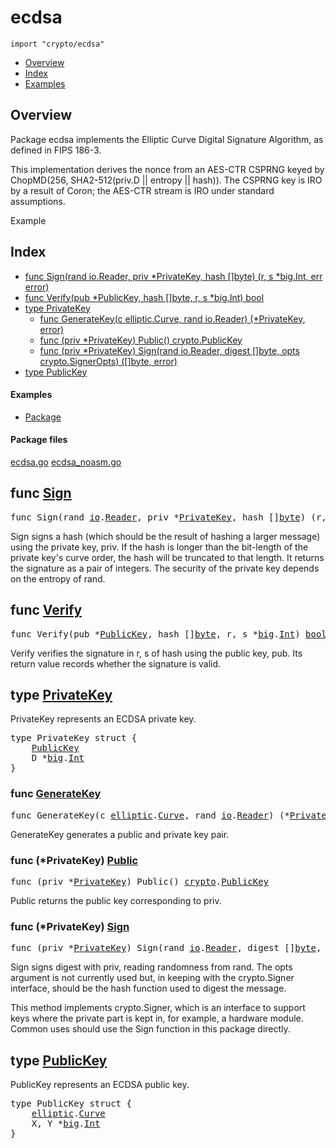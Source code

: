 

# ecdsa
`import "crypto/ecdsa"`

* [Overview](#pkg-overview)
* [Index](#pkg-index)
* [Examples](#pkg-examples)

## <a id="pkg-overview">Overview</a>
Package ecdsa implements the Elliptic Curve Digital Signature Algorithm, as
defined in FIPS 186-3.

This implementation  derives the nonce from an AES-CTR CSPRNG keyed by
ChopMD(256, SHA2-512(priv.D || entropy || hash)). The CSPRNG key is IRO by
a result of Coron; the AES-CTR stream is IRO under standard assumptions.


<a id="example_">Example</a>


## <a id="pkg-index">Index</a>
* [func Sign(rand io.Reader, priv *PrivateKey, hash []byte) (r, s *big.Int, err error)](#Sign)
* [func Verify(pub *PublicKey, hash []byte, r, s *big.Int) bool](#Verify)
* [type PrivateKey](#PrivateKey)
  * [func GenerateKey(c elliptic.Curve, rand io.Reader) (*PrivateKey, error)](#GenerateKey)
  * [func (priv *PrivateKey) Public() crypto.PublicKey](#PrivateKey.Public)
  * [func (priv *PrivateKey) Sign(rand io.Reader, digest []byte, opts crypto.SignerOpts) ([]byte, error)](#PrivateKey.Sign)
* [type PublicKey](#PublicKey)


#### <a id="pkg-examples">Examples</a>
* [Package](#example_)


#### <a id="pkg-files">Package files</a>
[ecdsa.go](https://golang.org/src/crypto/ecdsa/ecdsa.go) [ecdsa_noasm.go](https://golang.org/src/crypto/ecdsa/ecdsa_noasm.go) 






## <a id="Sign">func</a> [Sign](https://golang.org/src/crypto/ecdsa/ecdsa.go?s=4798:4881#L145)
<pre>func Sign(rand <a href="/pkg/io/">io</a>.<a href="/pkg/io/#Reader">Reader</a>, priv *<a href="#PrivateKey">PrivateKey</a>, hash []<a href="/pkg/builtin/#byte">byte</a>) (r, s *<a href="/pkg/math/big/">big</a>.<a href="/pkg/math/big/#Int">Int</a>, err <a href="/pkg/builtin/#error">error</a>)</pre>
Sign signs a hash (which should be the result of hashing a larger message)
using the private key, priv. If the hash is longer than the bit-length of the
private key's curve order, the hash will be truncated to that length.  It
returns the signature as a pair of integers. The security of the private key
depends on the entropy of rand.



## <a id="Verify">func</a> [Verify](https://golang.org/src/crypto/ecdsa/ecdsa.go?s=6751:6811#L227)
<pre>func Verify(pub *<a href="#PublicKey">PublicKey</a>, hash []<a href="/pkg/builtin/#byte">byte</a>, r, s *<a href="/pkg/math/big/">big</a>.<a href="/pkg/math/big/#Int">Int</a>) <a href="/pkg/builtin/#bool">bool</a></pre>
Verify verifies the signature in r, s of hash using the public key, pub. Its
return value records whether the signature is valid.





## <a id="PrivateKey">type</a> [PrivateKey](https://golang.org/src/crypto/ecdsa/ecdsa.go?s=1527:1576#L44)
PrivateKey represents an ECDSA private key.


<pre>type PrivateKey struct {
    <a href="#PublicKey">PublicKey</a>
<span id="PrivateKey.D"></span>    D *<a href="/pkg/math/big/">big</a>.<a href="/pkg/math/big/#Int">Int</a>
}
</pre>









### <a id="GenerateKey">func</a> [GenerateKey](https://golang.org/src/crypto/ecdsa/ecdsa.go?s=2955:3026#L94)
<pre>func GenerateKey(c <a href="/pkg/crypto/elliptic/">elliptic</a>.<a href="/pkg/crypto/elliptic/#Curve">Curve</a>, rand <a href="/pkg/io/">io</a>.<a href="/pkg/io/#Reader">Reader</a>) (*<a href="#PrivateKey">PrivateKey</a>, <a href="/pkg/builtin/#error">error</a>)</pre>
GenerateKey generates a public and private key pair.






### <a id="PrivateKey.Public">func</a> (\*PrivateKey) [Public](https://golang.org/src/crypto/ecdsa/ecdsa.go?s=1681:1730#L54)
<pre>func (priv *<a href="#PrivateKey">PrivateKey</a>) Public() <a href="/pkg/crypto/">crypto</a>.<a href="/pkg/crypto/#PublicKey">PublicKey</a></pre>
Public returns the public key corresponding to priv.




### <a id="PrivateKey.Sign">func</a> (\*PrivateKey) [Sign](https://golang.org/src/crypto/ecdsa/ecdsa.go?s=2196:2295#L65)
<pre>func (priv *<a href="#PrivateKey">PrivateKey</a>) Sign(rand <a href="/pkg/io/">io</a>.<a href="/pkg/io/#Reader">Reader</a>, digest []<a href="/pkg/builtin/#byte">byte</a>, opts <a href="/pkg/crypto/">crypto</a>.<a href="/pkg/crypto/#SignerOpts">SignerOpts</a>) ([]<a href="/pkg/builtin/#byte">byte</a>, <a href="/pkg/builtin/#error">error</a>)</pre>
Sign signs digest with priv, reading randomness from rand. The opts argument
is not currently used but, in keeping with the crypto.Signer interface,
should be the hash function used to digest the message.

This method implements crypto.Signer, which is an interface to support keys
where the private part is kept in, for example, a hardware module. Common
uses should use the Sign function in this package directly.




## <a id="PublicKey">type</a> [PublicKey](https://golang.org/src/crypto/ecdsa/ecdsa.go?s=1422:1478#L38)
PublicKey represents an ECDSA public key.


<pre>type PublicKey struct {
    <a href="/pkg/crypto/elliptic/">elliptic</a>.<a href="/pkg/crypto/elliptic/#Curve">Curve</a>
<span id="PublicKey.X"></span>    X, Y *<a href="/pkg/math/big/">big</a>.<a href="/pkg/math/big/#Int">Int</a>
}
</pre>















